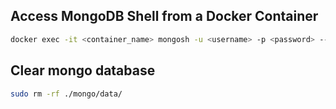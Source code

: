 

## Access MongoDB Shell from a Docker Container

```bash
docker exec -it <container_name> mongosh -u <username> -p <password> --authenticationDatabase <database_name>
```
## Clear mongo database

```bash
sudo rm -rf ./mongo/data/
```


